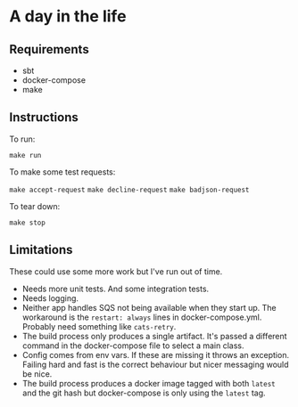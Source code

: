 # A day in the life

## Requirements

- sbt
- docker-compose
- make

## Instructions

To run:

`make run`

To make some test requests:

`make accept-request`
`make decline-request`
`make badjson-request`

To tear down:

`make stop`

## Limitations

These could use some more work but I've run out of time.

- Needs more unit tests. And some integration tests.
- Needs logging.
- Neither app handles SQS not being available when they start up.
  The workaround is the `restart: always` lines in docker-compose.yml.
  Probably need something like `cats-retry`.
- The build process only produces a single artifact. It's passed
  a different command in the docker-compose file to select
  a main class.
- Config comes from env vars. If these are missing it throws an
  exception. Failing hard and fast is the correct behaviour
  but nicer messaging would be nice.
- The build process produces a docker image tagged with both
  `latest` and the git hash but docker-compose is only using
  the `latest` tag.
